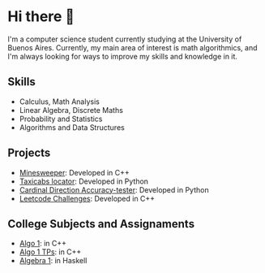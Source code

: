 # Hi there 👋

I'm a computer science student currently studying at the University of Buenos Aires. Currently, my main area of interest is math algorithmics, and I'm always looking for ways to improve my skills and knowledge in it.  

## Skills

- Calculus, Math Analysis
- Linear Algebra, Discrete Maths
- Probability and Statistics
- Algorithms and Data Structures  

## Projects

- [Minesweeper](https://github.com/matuneville/minesweeper): Developed in C++
- [Taxicabs locator](https://github.com/matuneville/taxicab-locator): Developed in Python
- [Cardinal Direction Accuracy-tester](https://github.com/matuneville/cardinal-direction-accuracy-tester): Developed in Python
- [Leetcode Challenges](https://github.com/matuneville/LeetCode-challenges): Developed in C++

## College Subjects and Assignaments
- [Algo 1](https://github.com/matuneville/uba-algo1): in C++
- [Algo 1 TPs](https://github.com/matuneville/uba-algo1-TPs): in C++
- [Algebra 1](https://github.com/matuneville/uba-algebra1): in Haskell

